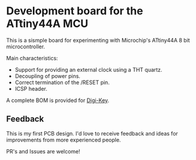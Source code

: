 # Development board for the ATtiny44A MCU

This is a sismple board for experimenting with Microchip's ATtiny44A
8 bit microcontroller.

Main characteristics:

- Support for providing an external clock using a THT quartz.
- Decoupling of power pins.
- Correct termination of the /RESET pin.
- ICSP header.

A complete BOM is provided for [Digi-Key](https://www.digikey.com/).

## Feedback

This is my first PCB design. I'd love to receive feedback and ideas for
improvements from more experienced people.

PR's and Issues are welcome!
